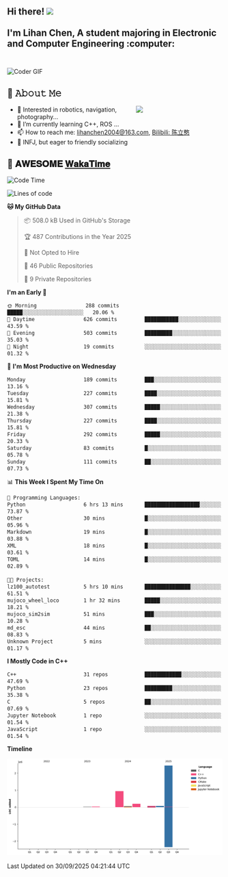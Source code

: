 <h2 align="left">
 <abc>
  <br>Hi there! <img src="https://user-images.githubusercontent.com/42378118/110234147-e3259600-7f4e-11eb-95be-0c4047144dea.gif" width="30"><br>
  <br> I'm Lihan Chen, A student majoring in Electronic and Computer Engineering :computer:<br>
  <br>
 </abc>
</h2>

<img align="center" src="https://media.giphy.com/media/SWoSkN6DxTszqIKEqv/giphy.gif" alt="Coder GIF" width="500">

## :book: 𝙰𝚋𝚘𝚞𝚝 𝙼𝚎

<img align="right" width="40%" src="https://github-readme-stats.vercel.app/api?username=LihanChen2004&show_icons=true&icon_color=CE1D2D&text_color=718096&bg_color=ffffff&hide_title=true" />

- 🌟 Interested in robotics, navigation, photography...
- 🌱 I’m currently learning C++, ROS ... 
- 📫 How to reach me: lihanchen2004@163.com, [Bilibili: 陈立憨](https://space.bilibili.com/170786212)
- 👯 INFJ, but eager to friendly socializing

## 📜 𝐀𝐖𝐄𝐒𝐎𝐌𝐄 [𝐖𝐚𝐤𝐚𝐓𝐢𝐦𝐞](https://github.com/anmol098/waka-readme-stats)

<!--START_SECTION:waka-->
![Code Time](http://img.shields.io/badge/Code%20Time-1%2C487%20hrs%2037%20mins-blue)

![Lines of code](https://img.shields.io/badge/From%20Hello%20World%20I%27ve%20Written-3.8%20million%20lines%20of%20code-blue)

**🐱 My GitHub Data** 

> 📦 508.0 kB Used in GitHub's Storage 
 > 
> 🏆 487 Contributions in the Year 2025
 > 
> 🚫 Not Opted to Hire
 > 
> 📜 46 Public Repositories 
 > 
> 🔑 9 Private Repositories 
 > 
**I'm an Early 🐤** 

```text
🌞 Morning                288 commits         █████░░░░░░░░░░░░░░░░░░░░   20.06 % 
🌆 Daytime                626 commits         ███████████░░░░░░░░░░░░░░   43.59 % 
🌃 Evening                503 commits         █████████░░░░░░░░░░░░░░░░   35.03 % 
🌙 Night                  19 commits          ░░░░░░░░░░░░░░░░░░░░░░░░░   01.32 % 
```
📅 **I'm Most Productive on Wednesday** 

```text
Monday                   189 commits         ███░░░░░░░░░░░░░░░░░░░░░░   13.16 % 
Tuesday                  227 commits         ████░░░░░░░░░░░░░░░░░░░░░   15.81 % 
Wednesday                307 commits         █████░░░░░░░░░░░░░░░░░░░░   21.38 % 
Thursday                 227 commits         ████░░░░░░░░░░░░░░░░░░░░░   15.81 % 
Friday                   292 commits         █████░░░░░░░░░░░░░░░░░░░░   20.33 % 
Saturday                 83 commits          █░░░░░░░░░░░░░░░░░░░░░░░░   05.78 % 
Sunday                   111 commits         ██░░░░░░░░░░░░░░░░░░░░░░░   07.73 % 
```


📊 **This Week I Spent My Time On** 

```text
💬 Programming Languages: 
Python                   6 hrs 13 mins       ██████████████████░░░░░░░   73.87 % 
Other                    30 mins             █░░░░░░░░░░░░░░░░░░░░░░░░   05.96 % 
Markdown                 19 mins             █░░░░░░░░░░░░░░░░░░░░░░░░   03.88 % 
XML                      18 mins             █░░░░░░░░░░░░░░░░░░░░░░░░   03.61 % 
TOML                     14 mins             █░░░░░░░░░░░░░░░░░░░░░░░░   02.89 % 

🐱‍💻 Projects: 
lz100_autotest           5 hrs 10 mins       ███████████████░░░░░░░░░░   61.51 % 
mujoco_wheel_loco        1 hr 32 mins        █████░░░░░░░░░░░░░░░░░░░░   18.21 % 
mujoco_sim2sim           51 mins             ███░░░░░░░░░░░░░░░░░░░░░░   10.28 % 
md_esc                   44 mins             ██░░░░░░░░░░░░░░░░░░░░░░░   08.83 % 
Unknown Project          5 mins              ░░░░░░░░░░░░░░░░░░░░░░░░░   01.17 % 
```

**I Mostly Code in C++** 

```text
C++                      31 repos            ████████████░░░░░░░░░░░░░   47.69 % 
Python                   23 repos            █████████░░░░░░░░░░░░░░░░   35.38 % 
C                        5 repos             ██░░░░░░░░░░░░░░░░░░░░░░░   07.69 % 
Jupyter Notebook         1 repo              ░░░░░░░░░░░░░░░░░░░░░░░░░   01.54 % 
JavaScript               1 repo              ░░░░░░░░░░░░░░░░░░░░░░░░░   01.54 % 
```



**Timeline**

![Lines of Code chart](https://raw.githubusercontent.com/LihanChen2004/LihanChen2004/main/assets/bar_graph.png)


 Last Updated on 30/09/2025 04:21:44 UTC
<!--END_SECTION:waka-->

<!--
**LihanChen2004/LihanChen2004** is a ✨ _special_ ✨ repository because its `README.md` (this file) appears on your GitHub profile.

Here are some ideas to get you started:

- 🔭 I’m currently working on ...
- 🌱 I’m currently learning ...
- 👯 I’m looking to collaborate on ...
- 🤔 I’m looking for help with ...
- 💬 Ask me about ...
- 📫 How to reach me: ...
- 😄 Pronouns: ...
- ⚡ Fun fact: ...
-->
